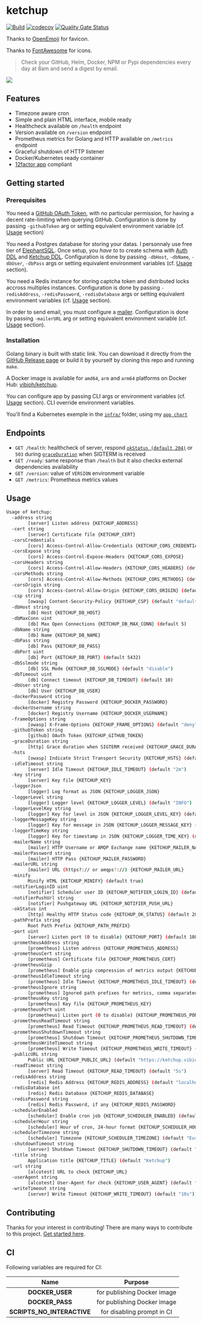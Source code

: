 # ketchup

[![Build](https://github.com/ViBiOh/ketchup/workflows/Build/badge.svg)](https://github.com/ViBiOh/ketchup/actions)
[![codecov](https://codecov.io/gh/ViBiOh/ketchup/branch/main/graph/badge.svg)](https://codecov.io/gh/ViBiOh/ketchup)
[![Quality Gate Status](https://sonarcloud.io/api/project_badges/measure?project=ViBiOh_ketchup&metric=alert_status)](https://sonarcloud.io/dashboard?id=ViBiOh_ketchup)

Thanks to [OpenEmoji](https://openmoji.org) for favicon.

Thanks to [FontAwesome](https://fontawesome.com) for icons.

> Check your GitHub, Helm, Docker, NPM or Pypi dependencies every day at 8am and send a digest by email.

![](ketchup.png)

## Features

- Timezone aware cron
- Simple and plain HTML interface, mobile ready
- Healthcheck available on `/health` endpoint
- Version available on `/version` endpoint
- Prometheus metrics for Golang and HTTP available on `/metrics` endpoint
- Graceful shutdown of HTTP listener
- Docker/Kubernetes ready container
- [12factor app](https://12factor.net) compliant

## Getting started

### Prerequisites

You need a [GitHub OAuth Token](https://github.com/settings/tokens), with no particular permission, for having a decent rate-limiting when querying GitHub. Configuration is done by passing `-githubToken` arg or setting equivalent environment variable (cf. [Usage](#usage) section)

You need a Postgres database for storing your datas. I personnaly use free tier of [ElephantSQL](https://www.elephantsql.com). Once setup, you _have to_ to create schema with [Auth DDL](https://github.com/ViBiOh/auth/blob/main/ddl.sql) and [Ketchup DDL](sql/ddl.sql). Configuration is done by passing `-dbHost`, `-dbName`, `-dbUser`, `-dbPass` args or setting equivalent environment variables (cf. [Usage](#usage) section).

You need a Redis instance for storing captcha token and distributed locks accross multiples instances. Configuration is done by passing `-redisAddress`, `-redisPassword`, `-redisDatabase` args or setting equivalent environment variables (cf. [Usage](#usage) section).

In order to send email, you must configure a [mailer](https://github.com/ViBiOh/mailer#getting-started). Configuration is done by passing `-mailerURL` arg or setting equivalent environment variable (cf. [Usage](#usage) section).

### Installation

Golang binary is built with static link. You can download it directly from the [GitHub Release page](https://github.com/ViBiOh/ketchup/releases) or build it by yourself by cloning this repo and running `make`.

A Docker image is available for `amd64`, `arm` and `arm64` platforms on Docker Hub: [vibioh/ketchup](https://hub.docker.com/r/vibioh/ketchup/tags).

You can configure app by passing CLI args or environment variables (cf. [Usage](#usage) section). CLI override environment variables.

You'll find a Kubernetes exemple in the [`infra/`](infra/) folder, using my [`app chart`](https://github.com/ViBiOh/charts/tree/main/app)

## Endpoints

- `GET /health`: healthcheck of server, respond [`okStatus (default 204)`](#usage) or `503` during [`graceDuration`](#usage) when SIGTERM is received
- `GET /ready`: same response than `/health` but it also checks external dependencies availability
- `GET /version`: value of `VERSION` environment variable
- `GET /metrics`: Prometheus metrics values

## Usage

```bash
Usage of ketchup:
  -address string
        [server] Listen address {KETCHUP_ADDRESS}
  -cert string
        [server] Certificate file {KETCHUP_CERT}
  -corsCredentials
        [cors] Access-Control-Allow-Credentials {KETCHUP_CORS_CREDENTIALS}
  -corsExpose string
        [cors] Access-Control-Expose-Headers {KETCHUP_CORS_EXPOSE}
  -corsHeaders string
        [cors] Access-Control-Allow-Headers {KETCHUP_CORS_HEADERS} (default "Content-Type")
  -corsMethods string
        [cors] Access-Control-Allow-Methods {KETCHUP_CORS_METHODS} (default "GET")
  -corsOrigin string
        [cors] Access-Control-Allow-Origin {KETCHUP_CORS_ORIGIN} (default "*")
  -csp string
        [owasp] Content-Security-Policy {KETCHUP_CSP} (default "default-src 'self'; base-uri 'self'; script-src 'self' 'unsafe-inline'; style-src 'self' 'unsafe-inline'")
  -dbHost string
        [db] Host {KETCHUP_DB_HOST}
  -dbMaxConn uint
        [db] Max Open Connections {KETCHUP_DB_MAX_CONN} (default 5)
  -dbName string
        [db] Name {KETCHUP_DB_NAME}
  -dbPass string
        [db] Pass {KETCHUP_DB_PASS}
  -dbPort uint
        [db] Port {KETCHUP_DB_PORT} (default 5432)
  -dbSslmode string
        [db] SSL Mode {KETCHUP_DB_SSLMODE} (default "disable")
  -dbTimeout uint
        [db] Connect timeout {KETCHUP_DB_TIMEOUT} (default 10)
  -dbUser string
        [db] User {KETCHUP_DB_USER}
  -dockerPassword string
        [docker] Registry Password {KETCHUP_DOCKER_PASSWORD}
  -dockerUsername string
        [docker] Registry Username {KETCHUP_DOCKER_USERNAME}
  -frameOptions string
        [owasp] X-Frame-Options {KETCHUP_FRAME_OPTIONS} (default "deny")
  -githubToken string
        [github] OAuth Token {KETCHUP_GITHUB_TOKEN}
  -graceDuration string
        [http] Grace duration when SIGTERM received {KETCHUP_GRACE_DURATION} (default "30s")
  -hsts
        [owasp] Indicate Strict Transport Security {KETCHUP_HSTS} (default true)
  -idleTimeout string
        [server] Idle Timeout {KETCHUP_IDLE_TIMEOUT} (default "2m")
  -key string
        [server] Key file {KETCHUP_KEY}
  -loggerJson
        [logger] Log format as JSON {KETCHUP_LOGGER_JSON}
  -loggerLevel string
        [logger] Logger level {KETCHUP_LOGGER_LEVEL} (default "INFO")
  -loggerLevelKey string
        [logger] Key for level in JSON {KETCHUP_LOGGER_LEVEL_KEY} (default "level")
  -loggerMessageKey string
        [logger] Key for message in JSON {KETCHUP_LOGGER_MESSAGE_KEY} (default "message")
  -loggerTimeKey string
        [logger] Key for timestamp in JSON {KETCHUP_LOGGER_TIME_KEY} (default "time")
  -mailerName string
        [mailer] HTTP Username or AMQP Exchange name {KETCHUP_MAILER_NAME} (default "mailer")
  -mailerPassword string
        [mailer] HTTP Pass {KETCHUP_MAILER_PASSWORD}
  -mailerURL string
        [mailer] URL (https?:// or amqps?://) {KETCHUP_MAILER_URL}
  -minify
        Minify HTML {KETCHUP_MINIFY} (default true)
  -notifierLoginID uint
        [notifier] Scheduler user ID {KETCHUP_NOTIFIER_LOGIN_ID} (default 1)
  -notifierPushUrl string
        [notifier] Pushgateway URL {KETCHUP_NOTIFIER_PUSH_URL}
  -okStatus int
        [http] Healthy HTTP Status code {KETCHUP_OK_STATUS} (default 204)
  -pathPrefix string
        Root Path Prefix {KETCHUP_PATH_PREFIX}
  -port uint
        [server] Listen port (0 to disable) {KETCHUP_PORT} (default 1080)
  -prometheusAddress string
        [prometheus] Listen address {KETCHUP_PROMETHEUS_ADDRESS}
  -prometheusCert string
        [prometheus] Certificate file {KETCHUP_PROMETHEUS_CERT}
  -prometheusGzip
        [prometheus] Enable gzip compression of metrics output {KETCHUP_PROMETHEUS_GZIP}
  -prometheusIdleTimeout string
        [prometheus] Idle Timeout {KETCHUP_PROMETHEUS_IDLE_TIMEOUT} (default "10s")
  -prometheusIgnore string
        [prometheus] Ignored path prefixes for metrics, comma separated {KETCHUP_PROMETHEUS_IGNORE}
  -prometheusKey string
        [prometheus] Key file {KETCHUP_PROMETHEUS_KEY}
  -prometheusPort uint
        [prometheus] Listen port (0 to disable) {KETCHUP_PROMETHEUS_PORT} (default 9090)
  -prometheusReadTimeout string
        [prometheus] Read Timeout {KETCHUP_PROMETHEUS_READ_TIMEOUT} (default "5s")
  -prometheusShutdownTimeout string
        [prometheus] Shutdown Timeout {KETCHUP_PROMETHEUS_SHUTDOWN_TIMEOUT} (default "5s")
  -prometheusWriteTimeout string
        [prometheus] Write Timeout {KETCHUP_PROMETHEUS_WRITE_TIMEOUT} (default "10s")
  -publicURL string
        Public URL {KETCHUP_PUBLIC_URL} (default "https://ketchup.vibioh.fr")
  -readTimeout string
        [server] Read Timeout {KETCHUP_READ_TIMEOUT} (default "5s")
  -redisAddress string
        [redis] Redis Address {KETCHUP_REDIS_ADDRESS} (default "localhost:6379")
  -redisDatabase int
        [redis] Redis Database {KETCHUP_REDIS_DATABASE}
  -redisPassword string
        [redis] Redis Password, if any {KETCHUP_REDIS_PASSWORD}
  -schedulerEnabled
        [scheduler] Enable cron job {KETCHUP_SCHEDULER_ENABLED} (default true)
  -schedulerHour string
        [scheduler] Hour of cron, 24-hour format {KETCHUP_SCHEDULER_HOUR} (default "08:00")
  -schedulerTimezone string
        [scheduler] Timezone {KETCHUP_SCHEDULER_TIMEZONE} (default "Europe/Paris")
  -shutdownTimeout string
        [server] Shutdown Timeout {KETCHUP_SHUTDOWN_TIMEOUT} (default "10s")
  -title string
        Application title {KETCHUP_TITLE} (default "Ketchup")
  -url string
        [alcotest] URL to check {KETCHUP_URL}
  -userAgent string
        [alcotest] User-Agent for check {KETCHUP_USER_AGENT} (default "Alcotest")
  -writeTimeout string
        [server] Write Timeout {KETCHUP_WRITE_TIMEOUT} (default "10s")
```

## Contributing

Thanks for your interest in contributing! There are many ways to contribute to this project. [Get started here](CONTRIBUTING.md).

## CI

Following variables are required for CI:

|            Name            |           Purpose           |
| :------------------------: | :-------------------------: |
|      **DOCKER_USER**       | for publishing Docker image |
|      **DOCKER_PASS**       | for publishing Docker image |
| **SCRIPTS_NO_INTERACTIVE** | for disabling prompt in CI  |
